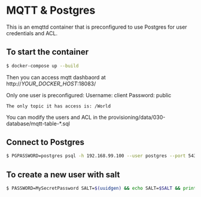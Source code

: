 # MQTT & Postgres

This is an emqttd container that is preconfigured to use Postgres for user credentials and ACL.

## To start the container

```bash
$ docker-compose up --build
```

Then you can access mqtt dashbaord at http://_YOUR_DOCKER_HOST_:18083/

Only one user is preconfigured:
	Username: client
	Password: public

	The only topic it has access is: /World

You can modify the users and ACL in the provisioning/data/030-database/mqtt-table-*.sql


## Connect to Postgres

```bash
$ PGPASSWORD=postgres psql -h 192.168.99.100 --user postgres --port 5432 -d mqtt
```

## To create a new user with salt

```bash
$ PASSWORD=MySecretPassword SALT=$(uuidgen) && echo SALT=$SALT && printf ${SALT}${PASSWORD} | shasum -a 256
```
